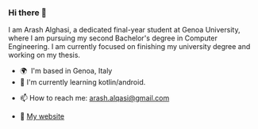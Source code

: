 ### Hi there 👋

I am Arash Alghasi, a dedicated final-year student at Genoa University, where I am pursuing my second Bachelor's degree in Computer Engineering.
I am currently focused on finishing my university degree and working on my thesis.

* 🌍  I'm based in Genoa, Italy
* 🔭 I'm currently learning kotlin/android.
- 📫 How to reach me: arash.alqasi@gmail.com
* 🏡 [My website](https://cv.arashalghasi.me)
